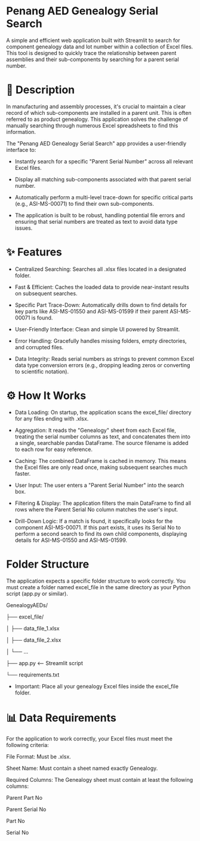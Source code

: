 # Penang AED Genealogy Serial Search
A simple and efficient web application built with Streamlit to search for component genealogy data and lot number within a collection of Excel files. This tool is designed to quickly trace the relationship between parent assemblies and their sub-components by searching for a parent serial number.

# 📜 Description
In manufacturing and assembly processes, it's crucial to maintain a clear record of which sub-components are installed in a parent unit. This is often referred to as product genealogy. This application solves the challenge of manually searching through numerous Excel spreadsheets to find this information.
>
The "Penang AED Genealogy Serial Search" app provides a user-friendly interface to:
>
- Instantly search for a specific "Parent Serial Number" across all relevant Excel files.
> 
- Display all matching sub-components associated with that parent serial number.
>
- Automatically perform a multi-level trace-down for specific critical parts (e.g., ASI-MS-00071) to find their own sub-components.
>
- The application is built to be robust, handling potential file errors and ensuring that serial numbers are treated as text to avoid data type issues.

# ✨ Features
- Centralized Searching: Searches all .xlsx files located in a designated folder.
>
- Fast & Efficient: Caches the loaded data to provide near-instant results on subsequent searches.
>
- Specific Part Trace-Down: Automatically drills down to find details for key parts like ASI-MS-01550 and ASI-MS-01599 if their parent ASI-MS-00071 is found.
>
- User-Friendly Interface: Clean and simple UI powered by Streamlit.
>
- Error Handling: Gracefully handles missing folders, empty directories, and corrupted files.
>
- Data Integrity: Reads serial numbers as strings to prevent common Excel data type conversion errors (e.g., dropping leading zeros or converting to scientific notation).

# ⚙️ How It Works
- Data Loading: On startup, the application scans the excel_file/ directory for any files ending with .xlsx.
>
- Aggregation: It reads the "Genealogy" sheet from each Excel file, treating the serial number columns as text, and concatenates them into a single, searchable pandas DataFrame. The source filename is added to each row for easy reference.
>
- Caching: The combined DataFrame is cached in memory. This means the Excel files are only read once, making subsequent searches much faster.
>
- User Input: The user enters a "Parent Serial Number" into the search box.
>
- Filtering & Display: The application filters the main DataFrame to find all rows where the Parent Serial No column matches the user's input.
>
- Drill-Down Logic: If a match is found, it specifically looks for the component ASI-MS-00071. If this part exists, it uses its Serial No to perform a second search to find its own child components, displaying details for ASI-MS-01550 and ASI-MS-01599.


# Folder Structure
The application expects a specific folder structure to work correctly. You must create a folder named excel_file in the same directory as your Python script (app.py or similar).

GenealogyAEDs/
>
├── excel_file/
>
│   ├── data_file_1.xlsx
>
│   ├── data_file_2.xlsx
>
│   └── ...
>
├── app.py              <-- Streamlit script
>
└── requirements.txt
>

- Important: Place all your genealogy Excel files inside the excel_file folder.


# 📊 Data Requirements
For the application to work correctly, your Excel files must meet the following criteria:
>
File Format: Must be .xlsx.
>
Sheet Name: Must contain a sheet named exactly Genealogy.
>
Required Columns: The Genealogy sheet must contain at least the following columns:
>
Parent Part No
>
Parent Serial No
>
Part No
>
Serial No
>
